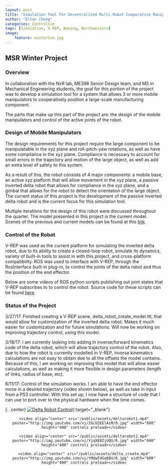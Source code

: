 ```yaml
---
layout: post
title: "Simulation Tool for Decentralized Multi-Robot Cooperative Manipulation"
author: "Elton Cheng"
categories: ControlSim
tags: [Simulation, V-REP, Boeing, Northwestern]
image: 
    feature: winterSim.jpg
---
```


## MSR Winter Project

### Overview
In collaboration with the NxR lab, ME398 Senior Design team, and MS in Mechanical Engineering students, the goal for this portion of the project was to develop a simulation tool for a system that allows 3 or more mobile manipulators to cooperatively position a large-scale manufacturing component.

The parts that make up this part of the project are: the design of the mobile manipulators and control of the active joints of the robot.

### Design of Mobile Manipulators
The design requirements for this project require the large component to be manipulatable in the xyz plane and roll-pitch-yaw rotations, as well as have some compliance in the xyz plane. Compliance is necessary to account for small errors in the trajectory and motion of the large object, as well as add an extra level of safety to this system.

As a result of this, the robot consists of 4 major components: a mobile base, an active xyz platform that will allow movement in the xyz plane, a passive inverted delta robot that allows for compliance in the xyz plane, and a gimbal that allows for the robot to detect the orientation of the large object. The current status of this project is the development of the passive inverted delta robot and is the current focus for this simulation tool.

Multiple iterations for the design of this robot were discussed throughout the quarter. The model presented in this project is the current model. Scenes of the previous and current models can be found at this [link].

### Control of the Robot
V-REP was used as the current platform for simulating the inverted delta robot, due to its ability to create a closed-loop robot, simulate its dynamics, variety of built-in tools to assist in with this project, and cross-platform compatibility. ROS was used to interface with V-REP, through the RosInterface built-in plug-in, to control the joints of the delta robot and thus the position of the end effector.

Below are some videos of ROS python scripts publishing out joint states that V-REP subscribes to to control the robot. Source code for these scripts can be found [here].

### Status of the Project
3/27/17: Finished creating a V-REP scene, delta_robot_create_model.ttt, that would allow for customization of the inverted delta robot. Makes it much easier for customization and for future simulations. Will now be working on improving trajectory control, using this model.

3/18/17: I am currently looking into adding in inverse/forward kinematics code of the delta robot, which will allow trajectory control of the robot. Also, due to how the robot is currently modelled in V-REP, inverse kinematics calculations are not easy to obtain due to all the offsets the model contains. Because of this, I am working on improving this model that will allow easier calculations, as well as making it more flexible in design parameters (length of links, radius of base, etc).

6/11/17: Control of the simulation works. I am able to have the end effector move in a desired trajectory (video shown below), as well as take in input from a PS3 controller. With this set up, I now have a structure of code that I can use to port over to the physical hardware when the time comes.

{: .center}
[![Delta Robot Control](http://img.youtube.com/vi/GhsyXsqIfv0/0.jpg)](https://www.youtube.com/watch?v=GhsyXsqIfv0 "Delta Robot Control"){:target="_blank"}

<div align="center">

    <video align="center" src="/public/assets/deltarobot1.mp4" poster="http://img.youtube.com/vi/2GcU2EElAsM/0.jpg" width="600" height="400" controls preload></video>

    <video align="center" src="/public/assets/deltarobot2.mp4" poster="http://img.youtube.com/vi/YjqXE8ZjUQU/0.jpg" width="600" height="400" controls preload></video>

    <video align="center" src="/public/assets/delta_create.mp4" poster="http://img.youtube.com/vi/tMdwFdGa88U/0.jpg" width="600" height="400" controls preload></video>


</div>

[here]:https://github.com/echeng22/winterProjectROS
[link]:https://github.com/echeng22/bbot
